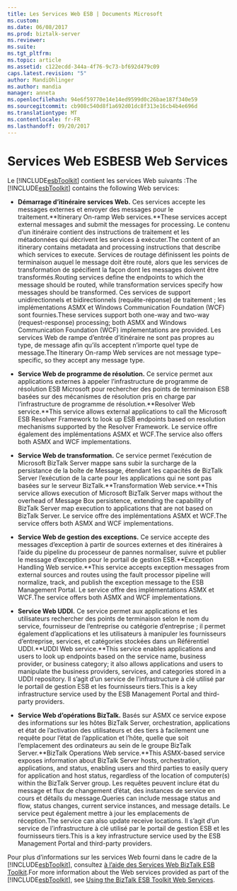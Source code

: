 ```yaml
---
title: Les Services Web ESB | Documents Microsoft
ms.custom: 
ms.date: 06/08/2017
ms.prod: biztalk-server
ms.reviewer: 
ms.suite: 
ms.tgt_pltfrm: 
ms.topic: article
ms.assetid: c122ecdd-344a-4f76-9c73-bf692d479c09
caps.latest.revision: "5"
author: MandiOhlinger
ms.author: mandia
manager: anneta
ms.openlocfilehash: 94e6f59770e14e14ed9599d0c26bae187f340e59
ms.sourcegitcommit: cb908c540d8f1a692d01dc8f313e16cb4b4e696d
ms.translationtype: MT
ms.contentlocale: fr-FR
ms.lasthandoff: 09/20/2017
---
```

# <a name="esb-web-services"></a><span data-ttu-id="b347a-102">Services Web ESB</span><span class="sxs-lookup"><span data-stu-id="b347a-102">ESB Web Services</span></span>
<span data-ttu-id="b347a-103">Le [!INCLUDE[esbToolkit](../includes/esbtoolkit-md.md)] contient les services Web suivants :</span><span class="sxs-lookup"><span data-stu-id="b347a-103">The [!INCLUDE[esbToolkit](../includes/esbtoolkit-md.md)] contains the following Web services:</span></span>  
  
-   <span data-ttu-id="b347a-104">**Démarrage d’itinéraire services Web.** Ces services accepte les messages externes et envoyer des messages pour le traitement.</span><span class="sxs-lookup"><span data-stu-id="b347a-104">**Itinerary On-ramp Web services.**These services accept external messages and submit the messages for processing.</span></span> <span data-ttu-id="b347a-105">Le contenu d’un itinéraire contient des instructions de traitement et les métadonnées qui décrivent les services à exécuter.</span><span class="sxs-lookup"><span data-stu-id="b347a-105">The content of an itinerary contains metadata and processing instructions that describe which services to execute.</span></span> <span data-ttu-id="b347a-106">Services de routage définissent les points de terminaison auquel le message doit être routé, alors que les services de transformation de spécifient la façon dont les messages doivent être transformés.</span><span class="sxs-lookup"><span data-stu-id="b347a-106">Routing services define the endpoints to which the message should be routed, while transformation services specify how messages should be transformed.</span></span> <span data-ttu-id="b347a-107">Ces services de support unidirectionnels et bidirectionnels (requête-réponse) de traitement ; les implémentations ASMX et Windows Communication Foundation (WCF) sont fournies.</span><span class="sxs-lookup"><span data-stu-id="b347a-107">These services support both one-way and two-way (request-response) processing; both ASMX and Windows Communication Foundation (WCF) implementations are provided.</span></span> <span data-ttu-id="b347a-108">Les services Web de rampe d’entrée d’itinéraire ne sont pas propres au type, de message afin qu’ils acceptent n’importe quel type de message.</span><span class="sxs-lookup"><span data-stu-id="b347a-108">The Itinerary On-ramp Web services are not message type–specific, so they accept any message type.</span></span>  
  
-   <span data-ttu-id="b347a-109">**Service Web de programme de résolution.** Ce service permet aux applications externes à appeler l’infrastructure de programme de résolution ESB Microsoft pour rechercher des points de terminaison ESB basées sur des mécanismes de résolution pris en charge par l’infrastructure de programme de résolution.</span><span class="sxs-lookup"><span data-stu-id="b347a-109">**Resolver Web service.**This service allows external applications to call the Microsoft ESB Resolver Framework to look up ESB endpoints based on resolution mechanisms supported by the Resolver Framework.</span></span> <span data-ttu-id="b347a-110">Le service offre également des implémentations ASMX et WCF.</span><span class="sxs-lookup"><span data-stu-id="b347a-110">The service also offers both ASMX and WCF implementations.</span></span>  
  
-   <span data-ttu-id="b347a-111">**Service Web de transformation.** Ce service permet l’exécution de Microsoft BizTalk Server mappe sans subir la surcharge de la persistance de la boîte de Message, étendant les capacités de BizTalk Server l’exécution de la carte pour les applications qui ne sont pas basées sur le serveur BizTalk.</span><span class="sxs-lookup"><span data-stu-id="b347a-111">**Transformation Web service.**This service allows execution of Microsoft BizTalk Server maps without the overhead of Message Box persistence, extending the capability of BizTalk Server map execution to applications that are not based on BizTalk Server.</span></span> <span data-ttu-id="b347a-112">Le service offre des implémentations ASMX et WCF.</span><span class="sxs-lookup"><span data-stu-id="b347a-112">The service offers both ASMX and WCF implementations.</span></span>  
  
-   <span data-ttu-id="b347a-113">**Service Web de gestion des exceptions.** Ce service accepte des messages d’exception à partir de sources externes et des itinéraires à l’aide du pipeline du processeur de pannes normaliser, suivre et publier le message d’exception pour le portail de gestion ESB.</span><span class="sxs-lookup"><span data-stu-id="b347a-113">**Exception Handling Web service.**This service accepts exception messages from external sources and routes using the fault processor pipeline will normalize, track, and publish the exception message to the ESB Management Portal.</span></span> <span data-ttu-id="b347a-114">Le service offre des implémentations ASMX et WCF.</span><span class="sxs-lookup"><span data-stu-id="b347a-114">The service offers both ASMX and WCF implementations.</span></span>  
  
-   <span data-ttu-id="b347a-115">**Service Web UDDI.** Ce service permet aux applications et les utilisateurs rechercher des points de terminaison selon le nom du service, fournisseur de l’entreprise ou catégorie d’entreprise ; il permet également d’applications et les utilisateurs à manipuler les fournisseurs d’entreprise, services, et catégories stockées dans un Référentiel UDDI.</span><span class="sxs-lookup"><span data-stu-id="b347a-115">**UDDI Web service.**This service enables applications and users to look up endpoints based on the service name, business provider, or business category; it also allows applications and users to manipulate the business providers, services, and categories stored in a UDDI repository.</span></span> <span data-ttu-id="b347a-116">Il s’agit d’un service de l’infrastructure à clé utilisé par le portail de gestion ESB et les fournisseurs tiers.</span><span class="sxs-lookup"><span data-stu-id="b347a-116">This is a key infrastructure service used by the ESB Management Portal and third-party providers.</span></span>  
  
-   <span data-ttu-id="b347a-117">**Service Web d’opérations BizTalk.** Basés sur ASMX ce service expose des informations sur les hôtes BizTalk Server, orchestration, applications et état de l’activation des utilisateurs et des tiers à facilement une requête pour l’état de l’application et l’hôte, quelle que soit l’emplacement des ordinateurs au sein de le groupe BizTalk Server.</span><span class="sxs-lookup"><span data-stu-id="b347a-117">**BizTalk Operations Web service.**This ASMX-based service exposes information about BizTalk Server hosts, orchestration, applications, and status, enabling users and third parties to easily query for application and host status, regardless of the location of computer(s) within the BizTalk Server group.</span></span> <span data-ttu-id="b347a-118">Les requêtes peuvent inclure état du message et flux de changement d’état, des instances de service en cours et détails du message.</span><span class="sxs-lookup"><span data-stu-id="b347a-118">Queries can include message status and flow, status changes, current service instances, and message details.</span></span> <span data-ttu-id="b347a-119">Le service peut également mettre à jour les emplacements de réception.</span><span class="sxs-lookup"><span data-stu-id="b347a-119">The service can also update receive locations.</span></span> <span data-ttu-id="b347a-120">Il s’agit d’un service de l’infrastructure à clé utilisé par le portail de gestion ESB et les fournisseurs tiers.</span><span class="sxs-lookup"><span data-stu-id="b347a-120">This is a key infrastructure service used by the ESB Management Portal and third-party providers.</span></span>  
  
 <span data-ttu-id="b347a-121">Pour plus d’informations sur les services Web fourni dans le cadre de la [!INCLUDE[esbToolkit](../includes/esbtoolkit-md.md)], consultez [à l’aide des Services Web BizTalk ESB Toolkit](../esb-toolkit/using-the-biztalk-esb-toolkit-web-services.md).</span><span class="sxs-lookup"><span data-stu-id="b347a-121">For more information about the Web services provided as part of the [!INCLUDE[esbToolkit](../includes/esbtoolkit-md.md)], see [Using the BizTalk ESB Toolkit Web Services](../esb-toolkit/using-the-biztalk-esb-toolkit-web-services.md).</span></span>